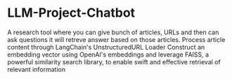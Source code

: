 # LLM-Project-Chatbot

A research tool where you can give bunch of articles, URLs and then can ask questions it will retreve answer based on those articles.
Process article content through LangChain's  UnstructuredURL Loader
Construct an embedding vector using OpenAI's embeddings and leverage FAISS, a powerful similarity search library, to enable swift and effective retrieval of relevant information
